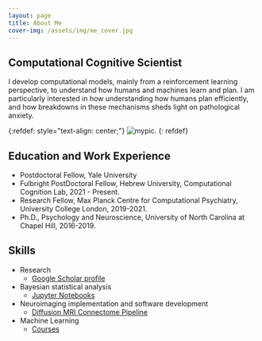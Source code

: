 ```yaml
---
layout: page
title: About Me
cover-img: /assets/img/me_cover.jpg
---
```


## Computational Cognitive Scientist

I develop computational models, mainly from a reinforcement learning perspective, to understand how humans and machines learn and plan. I am particularly interested in how understanding how humans plan efficiently, and how breakdowns in these mechanisms sheds light on pathological anxiety. 

{:refdef: style="text-align: center;"}
![mypic](assets/img/headshot.JPG). 
{: refdef}

## Education and Work Experience
- Postdoctoral Fellow, Yale University
- Fulbright PostDoctoral Fellow, Hebrew University, Computational Cognition Lab, 2021 - Present.
- Research Fellow, Max Planck Centre for Computational Psychiatry, University College London, 2019-2021.
- Ph.D., Psychology and Neuroscience, University of North Carolina at Chapel Hill, 2016-2019.


## Skills
- Research
	- [Google Scholar profile](https://scholar.google.com/citations?user=KXU4cS8AAAAJ&hl=en)
- Bayesian statistical analysis 
	- [Jupyter Notebooks](https://github.com/psharp1289/hierarchical-bayesian-modeling/)
- Neuroimaging implementation and software development
	- [Diffusion MRI Connectome Pipeline](https://github.com/psharp1289/StructuralConnFSL)
- Machine Learning 
	- [Courses](https://www.coursera.org/account/accomplishments/certificate/CE3X3Q35HRHS)




